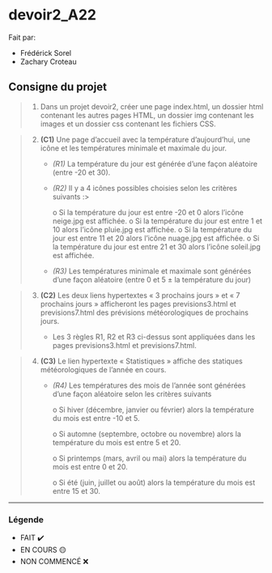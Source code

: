 # devoir2_A22

Fait par:
* Frédérick Sorel
* Zachary Croteau

## Consigne du projet

 >   1. Dans un projet devoir2, créer une page index.html, un dossier html contenant les autres pages HTML, un dossier img contenant les images et un dossier css contenant les fichiers CSS.

>    2. **(C1)** Une page d’accueil avec la température d’aujourd’hui, une icône et les températures minimale et maximale du jour.
>
>        * *(R1)* La température du jour est générée d’une façon aléatoire (entre -20 et 30).
>
>        * *(R2)* Il y a 4 icônes possibles choisies selon les critères suivants :>
>
>            o Si la température du jour est entre -20 et 0 alors l’icône neige.jpg est affichée.
>            o Si la température du jour est entre 1 et 10 alors l’icône pluie.jpg est affichée.
>            o Si la température du jour est entre 11 et 20 alors l’icône nuage.jpg est affichée.
>            o Si la température du jour est entre 21 et 30 alors l’icône soleil.jpg est affichée.
>
>        * *(R3)* Les températures minimale et maximale sont générées d’une façon aléatoire (entre 0 et 5 ± la température du jour)

>    3. **(C2)** Les deux liens hypertextes « 3 prochains jours » et « 7 prochains jours » afficheront les pages previsions3.html et previsions7.html des prévisions météorologiques de prochains jours.
>
>        * Les 3 règles R1, R2 et R3 ci-dessus sont appliquées dans les pages previsions3.html et previsions7.html.

>   4. **(C3)** Le lien hypertexte « Statistiques » affiche des statiques météorologiques de l’année en cours.
>
>        * *(R4)* Les températures des mois de l’année sont générées d’une façon aléatoire selon les critères suivants
>
>            o Si hiver (décembre, janvier ou février) alors la température du mois est entre -10 et 5.
>
>            o Si automne (septembre, octobre ou novembre) alors la température du mois est entre 5 et 20.
>
>            o Si printemps (mars, avril ou mai) alors la température du mois est entre 0 et 20.
>
>            o Si été (juin, juillet ou août) alors la température du mois est entre 15 et 30.

<hr>

### Légende

* FAIT ✔️
* EN COURS 🟡
* NON COMMENCÉ ❌
